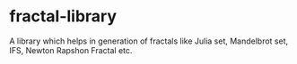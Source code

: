 fractal-library
===============

A library which helps in generation of fractals like Julia set, Mandelbrot set, IFS, Newton Rapshon Fractal etc.
